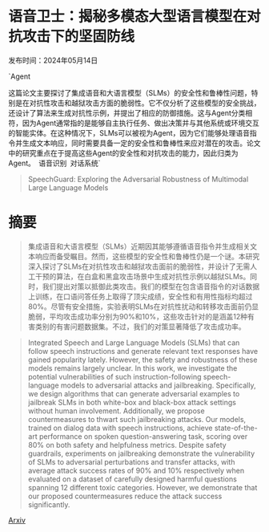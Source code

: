 # 语音卫士：揭秘多模态大型语言模型在对抗攻击下的坚固防线

发布时间：2024年05月14日

`Agent

这篇论文主要探讨了集成语音和大语言模型（SLMs）的安全性和鲁棒性问题，特别是在对抗性攻击和越狱攻击方面的脆弱性。它不仅分析了这些模型的安全挑战，还设计了算法来生成对抗性示例，并提出了相应的防御措施。这与Agent分类相符，因为Agent通常指的是能够自主执行任务、做出决策并与其他系统或环境交互的智能实体。在这种情况下，SLMs可以被视为Agent，因为它们能够处理语音指令并生成文本响应，同时需要具备一定的安全性和鲁棒性来应对潜在的攻击。论文中的研究重点在于提高这些Agent的安全性和对抗攻击的能力，因此归类为Agent。` `语音识别` `对话系统`

> SpeechGuard: Exploring the Adversarial Robustness of Multimodal Large Language Models

# 摘要

> 集成语音和大语言模型（SLMs）近期因其能够遵循语音指令并生成相关文本响应而备受瞩目。然而，这些模型的安全性和鲁棒性仍是一个谜。本研究深入探讨了SLMs在对抗性攻击和越狱攻击面前的脆弱性，并设计了无需人工干预的算法，在白盒和黑盒攻击场景中生成对抗性示例以越狱SLMs。同时，我们提出对策以抵御此类攻击。我们的模型在包含语音指令的对话数据上训练，在口语问答任务上取得了顶尖成绩，安全性和有用性指标均超过80%。尽管有安全措施，实验表明SLMs在对抗性扰动和转移攻击面前仍显脆弱，平均攻击成功率分别为90%和10%，这些攻击针对的是涵盖12种有害类别的有害问题数据集。不过，我们的对策显著降低了攻击成功率。

> Integrated Speech and Large Language Models (SLMs) that can follow speech instructions and generate relevant text responses have gained popularity lately. However, the safety and robustness of these models remains largely unclear. In this work, we investigate the potential vulnerabilities of such instruction-following speech-language models to adversarial attacks and jailbreaking. Specifically, we design algorithms that can generate adversarial examples to jailbreak SLMs in both white-box and black-box attack settings without human involvement. Additionally, we propose countermeasures to thwart such jailbreaking attacks. Our models, trained on dialog data with speech instructions, achieve state-of-the-art performance on spoken question-answering task, scoring over 80% on both safety and helpfulness metrics. Despite safety guardrails, experiments on jailbreaking demonstrate the vulnerability of SLMs to adversarial perturbations and transfer attacks, with average attack success rates of 90% and 10% respectively when evaluated on a dataset of carefully designed harmful questions spanning 12 different toxic categories. However, we demonstrate that our proposed countermeasures reduce the attack success significantly.

[Arxiv](https://arxiv.org/abs/2405.08317)